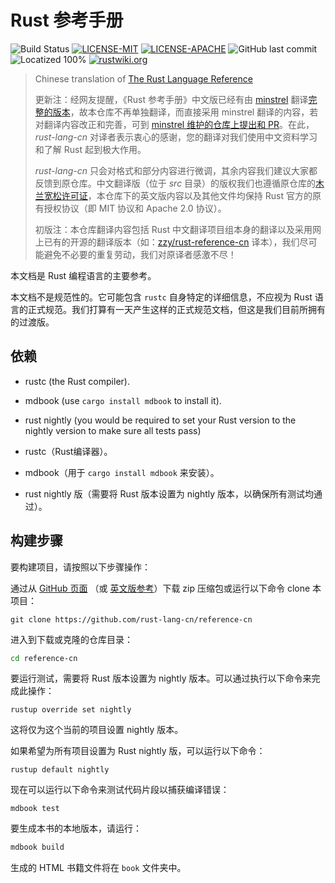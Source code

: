 # Rust 参考手册

![Build Status](https://github.com/rust-lang-cn/reference-cn/workflows/CI/badge.svg)
[![LICENSE-MIT](https://img.shields.io/badge/license-MIT-green)](https://raw.githubusercontent.com/rust-lang-cn/reference-cn/master/LICENSE-MIT)
[![LICENSE-APACHE](https://img.shields.io/badge/license-Apache%202-blue)](https://raw.githubusercontent.com/rust-lang-cn/reference-cn/master/LICENSE-APACHE)
![GitHub last commit](https://img.shields.io/github/last-commit/rust-lang-cn/reference-cn?color=gold)
![Locatized 100%](https://img.shields.io/badge/localized-100%25-purple)
[![rustwiki.org](https://img.shields.io/website?up_message=rustwiki.org&url=https%3A%2F%2Frustwiki.org)](https://rustwiki.org)

> Chinese translation of [The Rust Language Reference][github-en]
> 
> 更新注：经网友提醒，《Rust 参考手册》中文版已经有由 [minstrel] 翻译[完整的版本][full-version]，故本仓库不再单独翻译，而直接采用 minstrel 翻译的内容，若对翻译内容改正和完善，可到 [minstrel 维护的仓库上提出和 PR][full-version]。在此，*rust-lang-cn* 对译者表示衷心的感谢，您的翻译对我们使用中文资料学习和了解 Rust 起到极大作用。
>
> *rust-lang-cn* 只会对格式和部分内容进行微调，其余内容我们建议大家都反馈到原仓库。中文翻译版（位于 *src* 目录）的版权我们也遵循原仓库的[木兰宽松许可证][mulan]，本仓库下的英文版内容以及其他文件均保持 Rust 官方的原有授权协议（即 MIT 协议和 Apache 2.0 协议）。
>
> 初版注：本仓库翻译内容包括 Rust 中文翻译项目组本身的翻译以及采用网上已有的开源的翻译版本（如：[zzy/rust-reference-cn][zzy] 译本），我们尽可能避免不必要的重复劳动，我们对原译者感激不尽！

[github-en]: https://github.com/rust-lang/reference
[zzy]: https://github.com/zzy/rust-reference-zh-cn
[minstrel]: https://gitee.com/minstrel1977
[full-version]: https://gitee.com/minstrel1977/rust-reference
[mulan]: https://license.coscl.org.cn/MulanPSL2/

本文档是 Rust 编程语言的主要参考。

本文档不是规范性的。它可能包含 `rustc` 自身特定的详细信息，不应视为 Rust 语言的正式规范。我们打算有一天产生这样的正式规范文档，但这是我们目前所拥有的过渡版。

## 依赖

- rustc (the Rust compiler).
- mdbook (use `cargo install mdbook` to install it).
- rust nightly (you would be required to set your Rust version to the nightly version to make sure all tests pass)

- rustc（Rust编译器）。
- mdbook（用于 `cargo install mdbook` 来安装）。
- rust nightly 版（需要将 Rust 版本设置为 nightly 版本，以确保所有测试均通过）。

## 构建步骤

要构建项目，请按照以下步骤操作：

通过从 [GitHub 页面](https://github.com/rust-lang-cn/reference-cn) （或 [英文版参考](https://github.com/rust-lang/reference)）下载 zip 压缩包或运行以下命令 clone 本项目：

```
git clone https://github.com/rust-lang-cn/reference-cn
```

进入到下载或克隆的仓库目录：

```sh
cd reference-cn
```

要运行测试，需要将 Rust 版本设置为 nightly 版本。可以通过执行以下命令来完成此操作：

```shell
rustup override set nightly
```

这将仅为这个当前的项目设置 nightly 版本。

如果希望为所有项目设置为 Rust nightly 版，可以运行以下命令：

```shell
rustup default nightly
```

现在可以运行以下命令来测试代码片段以捕获编译错误：

```shell
mdbook test
```

要生成本书的本地版本，请运行：

```sh
mdbook build
```

生成的 HTML 书籍文件将在 `book` 文件夹中。
